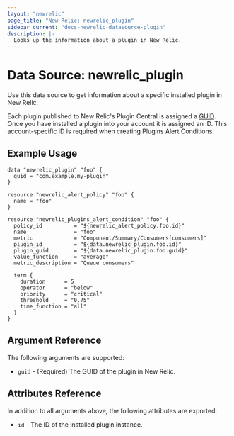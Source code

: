 ```yaml
---
layout: "newrelic"
page_title: "New Relic: newrelic_plugin"
sidebar_current: "docs-newrelic-datasource-plugin"
description: |-
  Looks up the information about a plugin in New Relic.
---
```


# Data Source: newrelic\_plugin

Use this data source to get information about a specific installed plugin in New Relic.

Each plugin published to New Relic's Plugin Central is assigned a [GUID](https://docs.newrelic.com/docs/plugins/plugin-developer-resources/planning-your-plugin/parts-plugin#guid). Once you have installed a plugin into your account it is assigned an ID. This account-specific ID is required when creating Plugins Alert Conditions.

## Example Usage

```hcl
data "newrelic_plugin" "foo" {
  guid = "com.example.my-plugin"
}

resource "newrelic_alert_policy" "foo" {
  name = "foo"
}

resource "newrelic_plugins_alert_condition" "foo" {
  policy_id          = "${newrelic_alert_policy.foo.id}"
  name               = "foo"
  metric             = "Component/Summary/Consumers[consumers]"
  plugin_id          = "${data.newrelic_plugin.foo.id}"
  plugin_guid        = "${data.newrelic_plugin.foo.guid}"
  value_function     = "average"
  metric_description = "Queue consumers"

  term {
    duration      = 5
    operator      = "below"
    priority      = "critical"
    threshold     = "0.75"
    time_function = "all"
  }
}
```

## Argument Reference

The following arguments are supported:

* `guid` - (Required) The GUID of the plugin in New Relic.

## Attributes Reference

In addition to all arguments above, the following attributes are exported:

* `id` - The ID of the installed plugin instance.